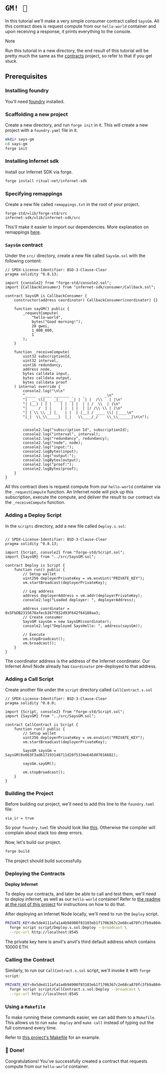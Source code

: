 # `GM! 🤠`

In this tutorial we'll make a very simple consumer contract called `SaysGm`.
All this contract does is request compute from our `hello-world` container and
upon receiving a response, it prints everything to the console.

> [!NOTE]
> Run this tutorial in a new directory, the end result of this tutorial will
> be pretty much the same as the [contracts](.) project, so refer to that if
> you get stuck.

## Prerequisites

### Installing foundry

You'll need [foundry](https://book.getfoundry.sh/getting-started/installation) installed.

### Scaffolding a new project

Create a new directory, and run `forge init` in it. This will create a new
project with a `foundry.yaml` file in it.

```bash
mkdir says-gm
cd says-gm
forge init
```

### Installing Infernet sdk

Install our Infernet SDK via forge.

```bash
forge install ritual-net/infernet-sdk
```

### Specifying remappings

Create a new file called `remappings.txt` in the root of your project.

```
forge-std/=lib/forge-std/src
infernet-sdk/=lib/infernet-sdk/src
```

This'll make it easier to import our dependencies. More explanation on
remappings [here](https://book.getfoundry.sh/projects/dependencies?highlight=remappings#remapping-dependencies).

### `SaysGm` contract

Under the `src/` directory, create a new file called `SaysGm.sol` with the following content:

```solidity
// SPDX-License-Identifier: BSD-3-Clause-Clear
pragma solidity ^0.8.13;

import {console2} from "forge-std/console2.sol";
import {CallbackConsumer} from "infernet-sdk/consumer/Callback.sol";

contract SaysGM is CallbackConsumer {
    constructor(address coordinator) CallbackConsumer(coordinator) {}

    function sayGM() public {
        _requestCompute(
            "hello-world",
            bytes("Good morning!"),
            20 gwei,
            1_000_000,
            1
        );
    }

    function _receiveCompute(
        uint32 subscriptionId,
        uint32 interval,
        uint16 redundancy,
        address node,
        bytes calldata input,
        bytes calldata output,
        bytes calldata proof
    ) internal override {
        console2.log("\n\n"
        "_____  _____ _______ _    _         _\n"
        "|  __ \\|_   _|__   __| |  | |  /\\   | |\n"
        "| |__) | | |    | |  | |  | | /  \\  | |\n"
        "|  _  /  | |    | |  | |  | |/ /\\ \\ | |\n"
        "| | \\ \\ _| |_   | |  | |__| / ____ \\| |____\n"
        "|_|  \\_\\_____|  |_|   \\____/_/    \\_\\______|\n\n");


        console2.log("subscription Id", subscriptionId);
        console2.log("interval", interval);
        console2.log("redundancy", redundancy);
        console2.log("node", node);
        console2.log("input:");
        console2.logBytes(input);
        console2.log("output:");
        console2.logBytes(output);
        console2.log("proof:");
        console2.logBytes(proof);
    }
}
```

All this contract does is request compute from our `hello-world` container via the `_requestCompute` function.
An Infernet node will pick up this subscription, execute the compute, and deliver the result to our contract via
the `_receiveCompute` function.

### Adding a Deploy Script

In the `scripts` directory, add a new file called `Deploy.s.sol`:

```solidity

// SPDX-License-Identifier: BSD-3-Clause-Clear
pragma solidity ^0.8.13;

import {Script, console2} from "forge-std/Script.sol";
import {SaysGM} from "../src/SaysGM.sol";

contract Deploy is Script {
    function run() public {
        // Setup wallet
        uint256 deployerPrivateKey = vm.envUint("PRIVATE_KEY");
        vm.startBroadcast(deployerPrivateKey);

        // Log address
        address deployerAddress = vm.addr(deployerPrivateKey);
        console2.log("Loaded deployer: ", deployerAddress);

        address coordinator = 0x5FbDB2315678afecb367f032d93F642f64180aa3;
        // Create consumer
        SaysGM saysGm = new SaysGM(coordinator);
        console2.log("Deployed SaysHello: ", address(saysGm));

        // Execute
        vm.stopBroadcast();
        vm.broadcast();
    }
}
```

The coordinator address is the address of the Infernet coordinator. Our
Infernet Anvil Node already has `Coordinator` pre-deployed to that address.

### Adding a Call Script

Create another file under the `script` directory called `CallContract.s.sol`

```solidity
// SPDX-License-Identifier: BSD-3-Clause-Clear
pragma solidity ^0.8.0;

import {Script, console2} from "forge-std/Script.sol";
import {SaysGM} from "../src/SaysGM.sol";

contract CallContract is Script {
    function run() public {
        // Setup wallet
        uint256 deployerPrivateKey = vm.envUint("PRIVATE_KEY");
        vm.startBroadcast(deployerPrivateKey);

        SaysGM saysGm = SaysGM(0x663F3ad617193148711d28f5334eE4Ed07016602);

        saysGm.sayGM();

        vm.stopBroadcast();
    }
}

```

### Building the Project

Before building our project, we'll need to add this line to the `foundry.toml` file:

```
via_ir = true
```

So your `foundry.toml` file should look like [this](./foundry.toml). Otherwise the compiler will complain
about stack too deep errors.

Now, let's build our project.

```bash
forge build
```

The project should build successfully.

### Deploying the Contracts

**Deploy Infernet**

To deploy our contracts, and later be able to call and test them, we'll need to deploy infernet, as well as
our `hello-world` container! Refer to [the readme at the root of this project](../../README.md) for instructions on how
to do that.

After deploying an Infernet Node locally, we'll need to run the `Deploy` script.

```bash
PRIVATE_KEY=0x5de4111afa1a4b94908f83103eb1f1706367c2e68ca870fc3fb9a804cdab365a \
  forge script script/Deploy.s.sol:Deploy --broadcast \
  --rpc-url http://localhost:8545
```

The private key here is anvil's anvil's third default address which contains 10000 ETH.

### Calling the Contract

Similarly, to run our `CallContract.s.sol` script, we'll invoke it with `forge script`:

```bash
PRIVATE_KEY=0x5de4111afa1a4b94908f83103eb1f1706367c2e68ca870fc3fb9a804cdab365a \
  forge script script/CallContract.s.sol:Deploy --broadcast \
  --rpc-url http://localhost:8545
```

### Using a `Makefile`
To make running these commands easier, we can add them to a `Makefile`. This allows
us to run `make deploy` and `make call` instead of typing out the full command every time.

Refer to [this project's Makefile](./Makefile) for an example.

### 🎉 Done!

Congratulations! You've successfully created a contract that requests compute from
our `hello-world` container.
